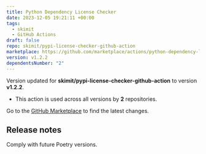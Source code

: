 ```yaml
---
title: Python Dependency License Checker
date: 2023-12-05 19:21:11 +00:00
tags:
  - skimit
  - GitHub Actions
draft: false
repo: skimit/pypi-license-checker-github-action
marketplace: https://github.com/marketplace/actions/python-dependency-license-checker
version: v1.2.2
dependentsNumber: "2"
---
```



Version updated for **skimit/pypi-license-checker-github-action** to version **v1.2.2**.
- This action is used across all versions by **2** repositories.

Go to the [GitHub Marketplace](https://github.com/marketplace/actions/python-dependency-license-checker) to find the latest changes.

## Release notes

Comply with future Poetry versions.
